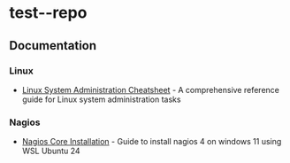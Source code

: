 # test--repo

## Documentation


### Linux
- [Linux System Administration Cheatsheet](linux/linux-sysadmin-cheatsheet.md) - A comprehensive reference guide for Linux system administration tasks


### Nagios
- [Nagios Core Installation](nagios/nagios4-installation-guide.md) - Guide to install nagios 4 on windows 11 using WSL Ubuntu 24